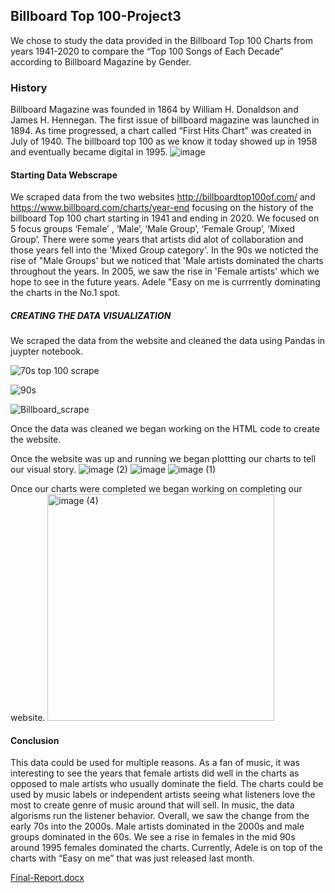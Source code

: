 ## Billboard Top 100-Project3
We chose to study the data provided in the Billboard Top 100 Charts from years 1941-2020 to compare the “Top 100 Songs of Each Decade” according to Billboard Magazine by Gender.

### History
Billboard Magazine was founded in 1864 by William H. Donaldson and James H. Hennegan. The first issue of billboard magazine was launched in 1894. As time progressed, a chart called “First Hits Chart”  was created in July of 1940. The billboard  top 100 as we know it today showed up in 1958 and eventually became digital in 1995. ![image](https://user-images.githubusercontent.com/90288887/149623774-4b8e2b92-3594-45b6-bb23-50afcb2e499b.png)



#### Starting Data Webscrape
We scraped data from the two websites http://billboardtop100of.com/ and https://www.billboard.com/charts/year-end focusing on the history of the billboard Top 100 chart starting in 1941 and ending in 2020. We focused on 5 focus groups ‘Female’ , ‘Male’, ‘Male Group’, ‘Female Group’, ‘Mixed Group’. There were some years that artists did alot of collaboration and those years fell into the 'Mixed Group category'. In the 90s we noticted the rise of "Male Groups' but we noticed that 'Male artists dominated the charts throughout the years. In 2005, we saw the rise in 'Female artists' which we hope to see in the future years. Adele "Easy on me is currrently dominating the charts in the No.1 spot.

##### CREATING THE DATA VISUALIZATION
We scraped the data from the website and cleaned the data using Pandas in juypter notebook.


![70s top 100 scrape](https://user-images.githubusercontent.com/90288887/149627553-98fb2738-bb5b-475b-a97e-15dd88ac2b88.jpg)



![90s](https://user-images.githubusercontent.com/90288887/149627561-edf827d1-8dd6-4ea0-a946-cef2b2d9d41b.jpg)






![Billboard_scrape](https://user-images.githubusercontent.com/90288887/149627624-c37446bc-828f-4643-b0f6-e11127a48149.jpg)




Once the data was cleaned we began working on the HTML code to create the website.




Once the website was up and running we began plottting our charts to tell our visual story.
![image (2)](https://user-images.githubusercontent.com/90288887/149625238-d726af27-d930-463a-89b5-c7d558ebbb77.png)
![image](https://user-images.githubusercontent.com/90288887/149625243-1d58e32f-bf16-4752-b917-3f3d38118891.png)
![image (1)](https://user-images.githubusercontent.com/90288887/149625246-1296bf61-41a1-43be-b83e-b57c8c735463.png)

Once our charts were completed we began working on completing our website.
<img width="363" alt="image (4)" src="https://user-images.githubusercontent.com/90288887/149625175-5f045088-c560-44e2-b27c-78dbf0adb22e.png">

#### Conclusion
This data could be used for multiple reasons. As a fan of music, it was interesting to see the years that female artists did well in the charts as opposed to male artists who usually dominate the field. The charts could be used by music labels or independent artists seeing what listeners love the most to create genre of music around that will sell. In music, the data algorisms run the listener behavior. Overall, we saw the change from the early 70s into the 2000s. Male artists dominated in the 2000s and male groups dominated in the 60s. We see a rise in females in the mid 90s around 1995 females dominated the charts. Currently, Adele is on top of the charts with “Easy on me” that was just released last month. 

[Final-Report.docx](https://github.com/KElijahS/Minefield-Project3/files/7875132/Final-Report.docx)
